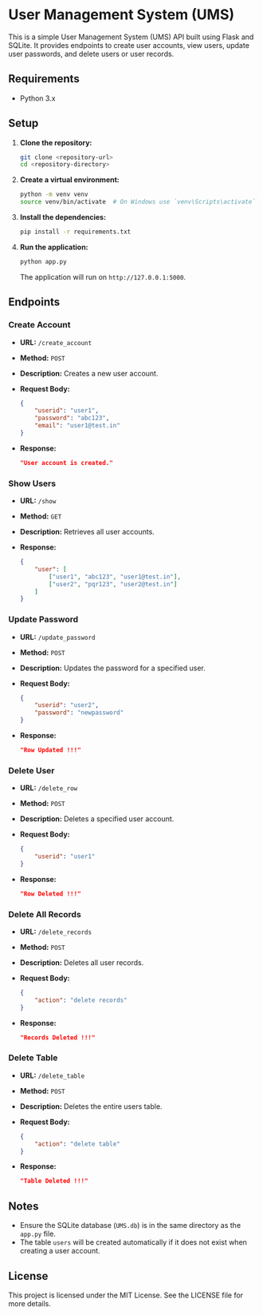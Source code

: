 # User Management System (UMS)

This is a simple User Management System (UMS) API built using Flask and SQLite. It provides endpoints to create user accounts, view users, update user passwords, and delete users or user records.

## Requirements

- Python 3.x

## Setup

1. **Clone the repository:**

    ```bash
    git clone <repository-url>
    cd <repository-directory>
    ```

2. **Create a virtual environment:**

    ```bash
    python -m venv venv
    source venv/bin/activate  # On Windows use `venv\Scripts\activate`
    ```

3. **Install the dependencies:**

    ```bash
    pip install -r requirements.txt
    ```

4. **Run the application:**

    ```bash
    python app.py
    ```

    The application will run on `http://127.0.0.1:5000`.

## Endpoints

### Create Account

- **URL:** `/create_account`
- **Method:** `POST`
- **Description:** Creates a new user account.
- **Request Body:**

    ```json
    {
        "userid": "user1",
        "password": "abc123",
        "email": "user1@test.in"
    }
    ```

- **Response:**

    ```json
    "User account is created."
    ```

### Show Users

- **URL:** `/show`
- **Method:** `GET`
- **Description:** Retrieves all user accounts.
- **Response:**

    ```json
    {
        "user": [
            ["user1", "abc123", "user1@test.in"],
            ["user2", "pqr123", "user2@test.in"]
        ]
    }
    ```

### Update Password

- **URL:** `/update_password`
- **Method:** `POST`
- **Description:** Updates the password for a specified user.
- **Request Body:**

    ```json
    {
        "userid": "user2",
        "password": "newpassword"
    }
    ```

- **Response:**

    ```json
    "Row Updated !!!"
    ```

### Delete User

- **URL:** `/delete_row`
- **Method:** `POST`
- **Description:** Deletes a specified user account.
- **Request Body:**

    ```json
    {
        "userid": "user1"
    }
    ```

- **Response:**

    ```json
    "Row Deleted !!!"
    ```

### Delete All Records

- **URL:** `/delete_records`
- **Method:** `POST`
- **Description:** Deletes all user records.
- **Request Body:**

    ```json
    {
        "action": "delete records"
    }
    ```

- **Response:**

    ```json
    "Records Deleted !!!"
    ```

### Delete Table

- **URL:** `/delete_table`
- **Method:** `POST`
- **Description:** Deletes the entire users table.
- **Request Body:**

    ```json
    {
        "action": "delete table"
    }
    ```

- **Response:**

    ```json
    "Table Deleted !!!"
    ```

## Notes

- Ensure the SQLite database (`UMS.db`) is in the same directory as the `app.py` file.
- The table `users` will be created automatically if it does not exist when creating a user account.

## License

This project is licensed under the MIT License. See the LICENSE file for more details.

